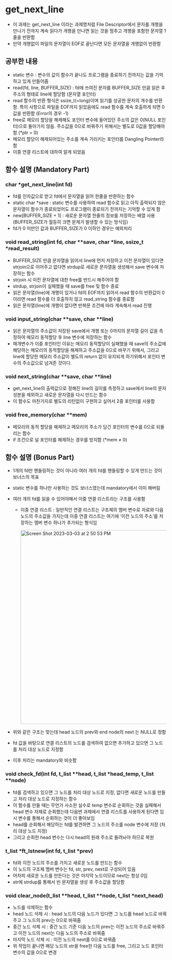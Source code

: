 # get_next_line

- 이 과제는 get_next_line 이라는 과제명처럼 File Descriptor에서 문자를 개행을 만나기 전까지 계속 읽다가 개행을 만나면 읽는 것을 멈추고 개행을 포함한 문자열 1줄을 반환함
- 만약 개행없이 파일의 문자열이 EOF로 끝난다면 모든 문자열을 개행없이 반환함

## 공부한 내용

- static 변수 : 변수의 값이 함수가 끝나도 프로그램을 종료하기 전까지는 값을 기억하고 있게 만들어줌
- read(fd, line, BUFFER_SIZE) : fd에 쓰여진 문자를 BUFFER_SIZE 만큼 읽은 후 주소의 형태로 line에 할당함 (문자열 포인터)
- read 함수의 반환 형식은 ssize_t(=long)이며 읽기를 성공한 문자의 개수를 반환함. 특이 사항으로 파일을 EOF까지 읽었음에도 read 함수를 계속 호출하게 되면 0값을 반환함 (Error의 경우 -1)
- free로 메모리 할당을 해제해도 포인터 변수에 들어있던 주소의 값은 0(NULL 포인터)으로 돌아가지 않음. 주소값을 0으로 바꿔주기 위해서는 별도로 0값을 할당해야 함 (*ptr = 0)
- 메모리 할당이 해제되어있는 주소를 계속 가리키는 포인터를 Dangling Pointer라 함
- 이중 연결 리스트에 대하여 알게 되었음

## 함수 설명 (Mandatory Part)

### char *get_next_line(int fd)

- fd를 인자값으로 받고 fd에서 문자열을 읽어 한줄을 반환하는 함수
- static char *save : static 변수를 사용하여 read 함수로 읽고 아직 출력되지 않은 문자열이 함수가 종료되었어도 프로그램이 종료되기 전까지는 기억할 수 있게 함
- new[BUFFER_SIZE + 1] : 새로운 문자열 한줄의 정보를 저장하는 배열 사용 (BUFFER_SIZE가 월등히 크면 문제가 발생할 수 있는 방식임)
- fd가 0 미만인 값과 BUFFER_SIZE가 0 이하인 경우는 예외처리

### void read_string(int fd, char **save, char *line, ssize_t *read_result)

- BUFFER_SIZE 만큼 문자열을 읽어서 line에 먼저 저장하고 이전 문자열이 있다면 strjoin으로 이어주고 없다면 strdup로 새로운 문자열을 생성해서 save 변수에 저장하는 함수
- strjoin 시 이전 문자열에 대한 free를 반드시 해주어야 함
- strdup, strjoin이 실패했을 때 save를 free 및 함수 종료
- 읽은 문자열(line)에 개행이 있거나 fd의 EOF까지 읽어서 read 함수의 반환값이 0이라면 read 함수를 더 호출하지 않고 read_string 함수를 종료함
- 읽은 문자열(line)에 개행이 없다면 반복문 조건에 따라 계속해서 read 진행

### void input_string(char **save, char **line)

- 읽은 문자열의 주소값이 저장된 save에서 개행 또는 0까지의 문자열 길이 값을 측정하여 메모리 동적할당 후 line 변수에 저장하는 함수
- 매개변수가 이중 포인터인 이유는 메모리 동적할당이 실패했을 때 save의 주소값에 해당하는 메모리의 동적할당을 해제하고 주소값을 0으로 바꾸기 위해서, 그리고 line에 할당한 메모리 주소값이 별도의 return 없이 유지되게 하기위해서 포인터 변수의 주소값으로 넘겨준 것이다.

### void next_string(char **save, char **line)

- get_next_line의 출력값으로 정해진 line의 길이를 측정하고 save에서 line의 문자 성분을 제외하고 새로운 문자열을 다시 만드는 함수
- 이 함수도 마찬가지로 별도의 리턴없이 구현하고 싶어서 2중 포인터를 사용함

### void free_memory(char **mem)

- 메모리의 동적 할당을 해제하고 메모리의 주소가 담긴 포인터의 변수를 0으로 되돌리는 함수
- if 조건으로 널 포인터를 해제하는 경우를 방지함 (*mem ≠ 0)

## 함수 설명 (Bonus Part)

- 1개의 fd만 핸들링하는 것이 아니라 여러 개의 fd를 핸들링할 수 있게 만드는 것이 보너스의 목표
- static 변수를 하나만 사용하는 것도 보너스였는데 mandatory에서 이미 해버림
- 여러 개의 fd를 읽을 수 있어야해서 이중 연결 리스트라는 구조를 사용함
    - 이중 연결 리스트 : 일반적인 연결 리스트는 구조체의 멤버 변수로 자료와 다음 노드의 주소값을 가지는데 이중 연결 리스트는 여기에 ‘이전 노드의 주소’를 저장하는 멤버 변수 하나가 추가되는 형식임
 
      <img width="604" alt="Screen Shot 2023-03-03 at 2 50 53 PM" src="https://github.com/user-attachments/assets/a3f9a225-a706-42a5-b963-6b2325dd821c">    

- 위와 같은 구조는 맞는데 head 노드의 prev와 end node의 next 는 NULL로 정함
- fd 값을 바탕으로 연결 리스트의 노드를 검색하여 없으면 추가하고 있으면 그 노드를 처리 대상 노드로 지정함
- 이후 처리는 mandatory와 비슷함

### void check_fd(int fd, t_list **head, t_list *head_temp, t_list **node)

- fd를 검색하고 있으면 그 노드를 처리 대상 노드로 지정, 없다면 새로운 노드를 만들고 처리 대상 노드로 지정하는 함수
- 이 함수를 만들 때는 무언가 사소한 실수로 temp 변수로 순회하는 것을 실패해서 head 변수 자체로 순회했는데 다음번 과제에서 연결 리스트를 사용하게 된다면 임시 변수를 통해서 순회하는 것이 더 좋아보임
- head를 순회해서 해당하는 fd를 발견하면 그 노드의 주소를 node 변수에 저장 (처리 대상 노드 지정)
- 그리고 순회한 head 변수는 다시 head의 원래 주소로 돌려놔야 하므로 복원

### t_list *ft_lstnew(int fd, t_list *prev)

- fd와 이전 노드의 주소를 가지고 새로운 노드를 만드는 함수
- 이 노드의 구조체 멤버 변수는 fd, str, prev, next로 구성되어 있음
- 어차피 새로운 노드를 만든다는 것은 마지막 노드이므로 next는 항상 0임
- str에  strdup를 통해서 빈 문자열을 생성 후 주소값을 할당함

### void clear_node(t_list **head, t_list **node, t_list *next_head)

- 노드를 삭제하는 함수
- head 노드 삭제 시 : head 노드의 다음 노드가 있다면 그 노드를 head 노드로 바꿔주고 그 노드의 prev는 0으로 바꿔줌
- 중간 노드 삭제 시 : 중간 노드 기준 다음 노드의 prev는 이전 노드의 주소로 바꿔주고 이전 노드의 next는 다음 노드의 주소로 바꿔줌
- 마지막 노드 삭제 시 : 이전 노드의 next를 0으로 바꿔줌
- 위 작업이 끝나면 해당 노드의 str을 free한 다음 노드를 free, 그리고 노드 포인터 변수의 값을 0으로 변경
